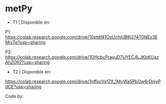 # metPy

* T1 | Disponible en: 

P1:
https://colab.research.google.com/drive/10ptdf41OzUchjUB6j274T0NEx3EMjvTg?usp=sharing

P2:
https://colab.research.google.com/drive/1OHcbcPravuD7UYEC4LJKbKUazAhZOfl7?usp=sharing

* T2 | Disponible en: 

https://colab.research.google.com/drive/1nffocVsfZIf_1MvWa5PbOw6rDniyPdCE?usp=sharing


Code by: 


